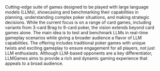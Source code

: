 Cutting-edge suite of games designed to be played with large language models (LLMs), showcasing and benchmarking their capabilities in planning, understanding complex poker situations, and making strategic decisions. While the current focus is on a range of card games, including variants from 3-card Brag to 9-card poker, the vision extends beyond card games alone. The main idea is to test and benchmark LLMs in real-time gameplay scenarios while giving a broader audience a flavor of LLM capabilities. The offering includes traditional poker games with unique twists and exciting gameplay to ensure engagement for all players, not just LLM enthusiasts. Although LLM-based opponents are a key differentiator, LLMGames aims to provide a rich and dynamic gaming experience that appeals to a broad audience.
